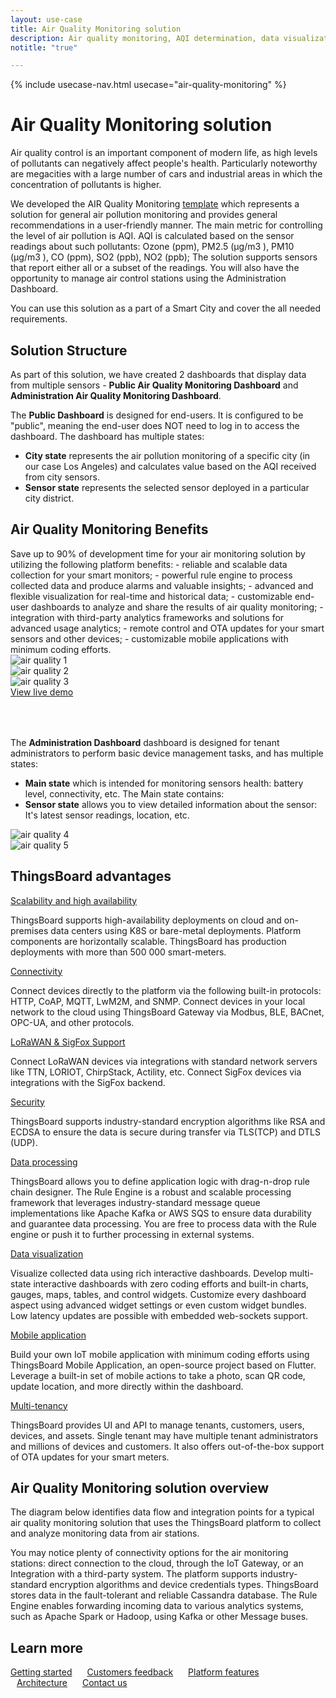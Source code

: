 ```yaml
---
layout: use-case
title: Air Quality Monitoring solution
description: Air quality monitoring, AQI determination, data visualization and device management with ThingsBoard IoT Platform
notitle: "true"

---
```


{% include usecase-nav.html usecase="air-quality-monitoring" %}

<h1 class="usecase-title">Air Quality Monitoring solution</h1>

Air quality control is an important component of modern life, as high levels of pollutants can negatively affect people's health. 
Particularly noteworthy are megacities with a large number of cars and industrial areas in which the concentration of pollutants is higher.

We developed the AIR Quality Monitoring <a href="/docs/paas/solution-templates/air-quality-monitoring/">template</a> which represents a solution for general air pollution monitoring and provides general recommendations in a user-friendly manner. 
The main metric for controlling the level of air pollution is AQI.
AQI is calculated based on the sensor readings about such pollutants: Ozone (ppm), PM2.5 (µg/m3 ), PM10 (µg/m3 ), CO (ppm), SO2 (ppb), NO2 (ppb);
The solution supports sensors that report either all or a subset of the readings.
You will also have the opportunity to manage air control stations using the Administration Dashboard.

You can use this solution as a part of a Smart City and cover the all needed requirements.

<h2>Solution Structure</h2>

As part of this solution, we have created 2 dashboards that display data from multiple sensors - **Public Air Quality Monitoring Dashboard** and **Administration Air Quality Monitoring Dashboard**.

The **Public Dashboard** is designed for end-users. It is configured to be "public", meaning the end-user does NOT need to log in to access the dashboard. The dashboard has multiple states:
- **City state** represents the air pollution monitoring of a specific city (in our case Los Angeles) and calculates  value based on the AQI received from city sensors.
- **Sensor state** represents the selected sensor deployed in a particular city district.

<h2>Air Quality Monitoring Benefits</h2>
Save up to 90% of development time for your air monitoring solution by utilizing the following platform benefits:
- reliable and scalable data collection for your smart monitors;
- powerful rule engine to process collected data and produce alarms and valuable insights;
- advanced and flexible visualization for real-time and historical data;
- customizable end-user dashboards to analyze and share the results of air quality monitoring;
- integration with third-party analytics frameworks and solutions for advanced usage analytics;
- remote control and OTA updates for your smart sensors and other devices;
- customizable mobile applications with minimum coding efforts.

<div class="usecase-carousel owl-carousel owl-theme">
    <div>
        <img class="item-image" src="/images/usecases/air-quality/aq1.png" alt="air quality 1">
    </div>
    <div>
        <img class="item-image" src="/images/usecases/air-quality/aq2.png" alt="air quality 2">
    </div>
    <div>
        <img class="item-image" src="/images/usecases/air-quality/aq3.png" alt="air quality 3">
    </div>
</div>

<div class="center" style="margin-bottom: 64px;">
    <a target="_blank" href="https://thingsboard.cloud/dashboard/ec564620-82b2-11ed-a624-8360a2a6cb0e?publicId=4978baf0-8a92-11ec-98f9-ff45c37940c6" class="button">View live demo</a>
</div>

The **Administration Dashboard** dashboard is designed for tenant administrators to perform basic device management tasks, and has multiple states:
-  **Main state** which is intended for monitoring sensors health: battery level, connectivity, etc. The Main state contains:
- **Sensor state** allows you to view detailed information about the sensor: It's latest sensor readings, location, etc. 

<div class="usecase-carousel owl-carousel owl-theme">
    <div>
        <img class="item-image" src="/images/usecases/air-quality/aq4.png" alt="air quality 4">
    </div>
    <div>
        <img class="item-image" src="/images/usecases/air-quality/aq5.png" alt="air quality 5">
    </div>
</div>

## ThingsBoard advantages
<section class="usecase-advantages">
    <div class="usecase-background">
        <div class="bottom-features1"></div><div class="bottom-features2"></div><div class="small11"></div><div class="small12"></div>
    </div>
    <div class="cards row">
        <div class="col-lg-6">
            <div class="block">
                <object data="/images/microservices-icon.svg"></object>
                <div>
                    <a class="title" href="/docs/reference/msa/">Scalability and high availability</a>
                    <p>ThingsBoard supports high-availability deployments on cloud and on-premises data centers using K8S or bare-metal deployments. Platform components are horizontally scalable. ThingsBoard has production deployments with more than 500 000 smart-meters.</p>
                </div>
            </div>
        </div>
        <div class="col-lg-6">
            <div class="block">
                <object data="/images/telemetry-icon.svg"></object>
                <div>
                    <a class="title" href="/docs/getting-started-guides/connectivity/">Connectivity</a>
                    <p>Connect devices directly to the platform via the following built-in protocols: HTTP, CoAP, MQTT, LwM2M, and SNMP. Connect devices in your local network to the cloud using ThingsBoard Gateway via Modbus, BLE, BACnet, OPC-UA, and other protocols.</p>
                </div>
            </div>
        </div>
        <div class="col-lg-6">
            <div class="block">
                <object data="/images/integration-icon.svg"></object>
                <div>
                    <a class="title" href="/docs/user-guide/integrations/">LoRaWAN & SigFox Support</a>
                    <p>Connect LoRaWAN devices via integrations with standard network servers like TTN, LORIOT, ChirpStack, Actility, etc. Connect SigFox devices via integrations with the SigFox backend.</p>
                </div>
            </div>
        </div>
        <div class="col-lg-6">
            <div class="block">
                <object data="/images/security-icon.svg"></object>
                <div>
                    <a class="title" href="/docs/pe/user-guide/ssl/http-over-ssl/">Security</a>
                    <p>ThingsBoard supports industry-standard encryption algorithms like RSA and ECDSA to ensure the data is secure during transfer via TLS(TCP) and DTLS (UDP).</p>
                </div>
            </div>
        </div>
        <div class="col-lg-6">
            <div class="block">
                <object data="/images/engine-icon.svg"></object>
                <div>
                    <a class="title" href="/docs/pe/user-guide/rule-engine-2-0/overview/">Data processing</a>
                    <p>ThingsBoard allows you to define application logic with drag-n-drop rule chain designer. The Rule Engine is a robust and scalable processing framework that leverages industry-standard message queue implementations like Apache Kafka or AWS SQS to ensure data durability and guarantee data processing. You are free to process data with the Rule engine or push it to further processing in external systems.</p>
                </div>
            </div>
        </div>
        <div class="col-lg-6">
            <div class="block">
                <object data="/images/visualization-icon.svg"></object>
                <div>
                    <a class="title" href="/docs/user-guide/dashboards/">Data visualization</a>
                    <p>Visualize collected data using rich interactive dashboards. Develop multi-state interactive dashboards with zero coding efforts and built-in charts, gauges, maps, tables, and control widgets. Customize every dashboard aspect using advanced widget settings or even custom widget bundles. Low latency updates are possible with embedded web-sockets support.</p>
                </div>
            </div>
        </div>
        <div class="col-lg-6">
            <div class="block">
                <object data="/images/phone-icon.svg"></object>
                <div>
                    <a class="title" href="/docs/mobile/">Mobile application</a>
                    <p>Build your own IoT mobile application with minimum coding efforts using ThingsBoard Mobile Application, an open-source project based on Flutter. Leverage a built-in set of mobile actions to take a photo, scan QR code, update location, and more directly within the dashboard.</p>
                </div>
            </div>
        </div>
        <div class="col-lg-6">
            <div class="block">
                <object data="/images/tenancy-icon.svg"></object>
                <div>
                    <a class="title" href="/docs/user-guide/entities-and-relations/">Multi-tenancy</a>
                    <p>ThingsBoard provides UI and API to manage tenants, customers, users, devices, and assets. Single tenant may have multiple tenant administrators and millions of devices and customers. It also offers out-of-the-box support of OTA updates for your smart meters.</p>
                </div>
            </div>
        </div>
    </div>
</section>

## Air Quality Monitoring solution overview

The diagram below identifies data flow and integration points for a typical air quality monitoring solution that uses the ThingsBoard platform to collect and analyze monitoring data from air stations.

<object width="100%" style="max-width: max-content; margin: 32px 0" data="/images/iot-use-cases/smart-energy-diagram.svg"></object>

You may notice plenty of connectivity options for the air monitoring stations: direct connection to the cloud, through the IoT Gateway, or an Integration with a third-party system.
The platform supports industry-standard encryption algorithms and device credentials types. ThingsBoard stores data in the fault-tolerant and reliable Cassandra database.
The Rule Engine enables forwarding incoming data to various analytics systems, such as Apache Spark or Hadoop, using Kafka or other Message buses.

## Learn more

<a style="margin-right: 10px;" href="/docs/getting-started-guides/helloworld/" class="button">Getting started</a>
<a style="margin: 10px;" href="/industries/smart-energy/" class="button">Customers feedback</a>
<a style="margin: 10px;" href="/docs/#platform-features" class="button">Platform features</a>
<a style="margin: 10px;" href="/docs/reference/" class="button">Architecture</a>
<a style="margin: 10px;" href="/docs/contact-us/" class="button">Contact us</a>
